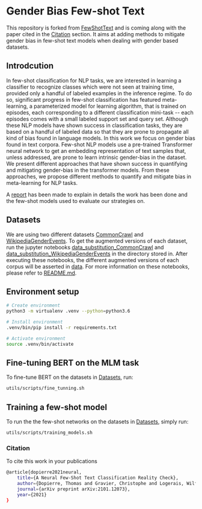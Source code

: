 # Gender Bias Few-shot Text
This repository is forked from [FewShotText](https://github.com/tdopierre/FewShotText) and is coming along with the paper cited in the [Citation](#citation) section. It aims at adding methods to mitigate gender bias in few-shot text models when dealing with gender based datasets.


## Introdcution
In few-shot classification for NLP tasks, we are interested in learning a classifier to recognize classes which were not seen at training time, provided only a handful of labeled examples in the inference regime. To do so, significant progress in few-shot classification has featured meta-learning, a parameterized model for learning algorithm, that is trained on episodes, each corresponding to a different classification mini-task -- each episodes comes with a small labeled support set and query set. Although these NLP models have shown success in classification tasks, they are based on a handful of labeled data so that they are prone to propagate all kind of bias found in language models. In this work we focus on gender bias found in text corpora. Few-shot NLP models use a pre-trained Transformer neural network to get an embedding representation of text samples that, unless addressed, are prone to learn intrinsic gender-bias in the dataset. We present different approaches that have shown success in quantifying and mitigating gender-bias in the transformer models. From these approaches, we propose different methods to quantify and mitigate bias in meta-learning for NLP tasks.

A [report](./report.pdf) has been made to explain in details the work has been done and the few-shot models used to evaluate our strategies on.

## Datasets
We are using two different datasets [CommonCrawl](https://citeseerx.ist.psu.edu/viewdoc/download?doi=10.1.1.646.4837&rep=rep1&type=pdf) and [WikipediaGenderEvents](https://github.com/PlusLabNLP/ee-wiki-bias/blob/master/data/final_manual.csv). To get the augmented versions of each dataset, run the jupyter notebooks [data_substitution_CommonCrawl](./gender_data_substitution/src/data_substitution_CommonCrawl.ipynb) and [data_substitution_WikipediaGenderEvents](./gender_data_substitution/src/data_substitution_WikipediaGenderEvents.ipynb) in the directory stored in. After executing these notebooks, the different augmented versions of each corpus will be asserted in [data](./data). For more information on these notebooks, please refer to [README.md](./gender_data_substitution/README.md).


## Environment setup
```bash
# Create environment
python3 -m virtualenv .venv --python=python3.6

# Install environment
.venv/bin/pip install -r requirements.txt

# Activate environment
source .venv/bin/activate
```

## Fine-tuning BERT on the MLM task
To fine-tune BERT on the datasets in [Datasets](#datasets), run:
```Bash
utils/scripts/fine_tunning.sh
```
## Training a few-shot model
To run the the few-shot networks on the datasets in [Datasets](#datasets), simply run:
```Bash
utils/scripts/training_models.sh
```

### Citation
To cite this work in your publications
```bash
@article{dopierre2021neural,
    title={A Neural Few-Shot Text Classification Reality Check},
    author={Dopierre, Thomas and Gravier, Christophe and Logerais, Wilfried},
    journal={arXiv preprint arXiv:2101.12073},
    year={2021}
}
```
